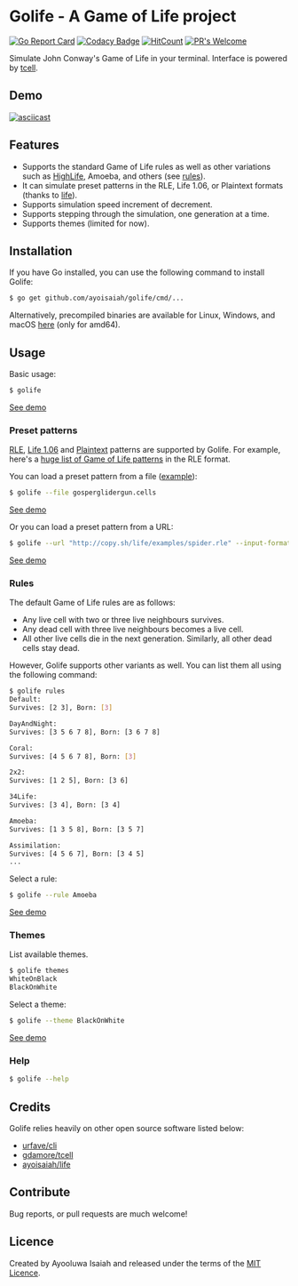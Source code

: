 # Golife - A Game of Life project

[![Go Report Card](https://goreportcard.com/badge/github.com/ayoisaiah/golife)](https://goreportcard.com/report/github.com/ayoisaiah/golife)
[![Codacy Badge](https://api.codacy.com/project/badge/Grade/7136493cf477467387381890cb25dc9e)](https://www.codacy.com/manual/ayoisaiah/golife?utm_source=github.com&amp;utm_medium=referral&amp;utm_content=ayoisaiah/golife&amp;utm_campaign=Badge_Grade)
[![HitCount](http://hits.dwyl.com/ayoisaiah/golife.svg)](http://hits.dwyl.com/ayoisaiah/golife)
[![PR's Welcome](https://img.shields.io/badge/PRs-welcome-brightgreen.svg?style=flat)](http://makeapullrequest.com)

Simulate John Conway's Game of Life in your terminal. Interface is powered by
[tcell](https://github.com/gdamore/tcell).

## Demo

[![asciicast](https://asciinema.org/a/sMM4BBpt3sgjHcjvwrz8SBysY.svg)](https://asciinema.org/a/sMM4BBpt3sgjHcjvwrz8SBysY)

## Features

- Supports the standard Game of Life rules as well as other variations such as
[HighLife](https://www.conwaylife.com/wiki/HighLife), Amoeba, and others (see
[rules](https://github.com/ayoisaiah/golife#rules)).
- It can simulate preset patterns in the RLE, Life 1.06, or Plaintext formats (thanks
to [life](https://github.com/ayoisaiah/life)).
- Supports simulation speed increment of decrement.
- Supports stepping through the simulation, one generation at a time.
- Supports themes (limited for now).

## Installation

If you have Go installed, you can use the following command to install Golife:

```bash
$ go get github.com/ayoisaiah/golife/cmd/...
```

Alternatively, precompiled binaries are available for Linux, Windows, and
macOS [here](https://github.com/ayoisaiah/golife/releases) (only for amd64).

## Usage

Basic usage:

```bash
$ golife
```

[See demo](https://asciinema.org/a/vklDi5cbwJYaEwXbrO2NORpqD)

### Preset patterns

[RLE](https://conwaylife.com/wiki/Run_Length_Encoded), [Life 1.06](https://conwaylife.com/wiki/Life_1.06) and [Plaintext](https://conwaylife.com/wiki/Plaintext) patterns are supported by Golife. For example, here's a [huge list of Game of Life patterns](http://copy.sh/life/examples/) in the RLE format.

You can load a preset pattern from a file
([example](https://gist.github.com/ayoisaiah/dedd29b0f02e7147c4832253c896ac88)):

```bash
$ golife --file gosperglidergun.cells
```

[See demo](https://asciinema.org/a/sMM4BBpt3sgjHcjvwrz8SBysY)

Or you can load a preset pattern from a URL:

```bash
$ golife --url "http://copy.sh/life/examples/spider.rle" --input-format rle
```

[See demo](https://asciinema.org/a/EuNYaZssuCt00kYsD2GyU1J6L)

### Rules

The default Game of Life rules are as follows:

- Any live cell with two or three live neighbours survives.
- Any dead cell with three live neighbours becomes a live cell.
- All other live cells die in the next generation. Similarly, all other dead
cells stay dead.

However, Golife supports other variants as well. You can list them all using
the following command:

```bash
$ golife rules
Default:
Survives: [2 3], Born: [3]

DayAndNight:
Survives: [3 5 6 7 8], Born: [3 6 7 8]

Coral:
Survives: [4 5 6 7 8], Born: [3]

2x2:
Survives: [1 2 5], Born: [3 6]

34Life:
Survives: [3 4], Born: [3 4]

Amoeba:
Survives: [1 3 5 8], Born: [3 5 7]

Assimilation:
Survives: [4 5 6 7], Born: [3 4 5]
...
```

Select a rule:

```bash
$ golife --rule Amoeba
```

[See demo](https://asciinema.org/a/ymVBKV06HwzqNjKbqIK1daurI)

### Themes

List available themes.

```bash
$ golife themes
WhiteOnBlack
BlackOnWhite
```

Select a theme:

```bash
$ golife --theme BlackOnWhite
```

[See demo](https://asciinema.org/a/qSIdcaCUkxIi8EKyHcg8wnSBH)

### Help

```bash
$ golife --help
```

## Credits

Golife relies heavily on other open source software listed below:

- [urfave/cli](https://github.com/urfave/cli)
- [gdamore/tcell](https://github.com/gdamore/tcell)
- [ayoisaiah/life](https://github.com/ayoisaiah/life)

## Contribute

Bug reports, or pull requests are much welcome!

## Licence

Created by Ayooluwa Isaiah and released under the terms of the [MIT
Licence](http://opensource.org/licenses/MIT).
